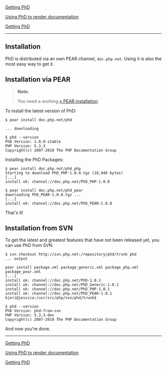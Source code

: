 [Getting PhD](getting-phd.php)

[Using PhD to render documentation](using-phd.php)

[Getting PhD](getting-phd.php)

------

## Installation

PhD is distributed via an own PEAR channel, `doc.php.net`. Using it is also the most easy way to get it.

## Installation via PEAR

> **Note**:
>
> You need a working [» PEAR installation](http://pear.php.net/manual/en/installation.php).
>
> 

To install the latest version of PhD:

```
$ pear install doc.php.net/phd

... downloading

$ phd --version
PhD Version: 1.0.0-stable
PHP Version: 5.3.3
Copyright(c) 2007-2010 The PHP Documentation Group

```

Installing the PhD Packages:

```
$ pear install doc.php.net/phd_php
Starting to download PhD_PHP-1.0.0.tgz (18,948 bytes)
[...]
install ok: channel://doc.php.net/PhD_PHP-1.0.0

$ pear install doc.php.net/phd_pear
downloading PhD_PEAR-1.0.0.tgz ...
[...]
install ok: channel://doc.php.net/PhD_PEAR-1.0.0

```

That's it!

## Installation from SVN

To get the latest and greatest features that have not been released yet, you can use PhD from SVN.

```
$ svn checkout http://svn.php.net:/repository/phd/trunk phd
... output

pear install package.xml package_generic.xml package_php.xml package_pear.xml 
[...]
install ok: channel://doc.php.net/PhD-1.0.1
install ok: channel://doc.php.net/PhD_Generic-1.0.1
install ok: channel://doc.php.net/PhD_PHP-1.0.1
install ok: channel://doc.php.net/PhD_PEAR-1.0.1
bjori@jessica:/usr/src/php/svn/phd/trunk$ 

$ phd --version
PhD Version: phd-from-svn
PHP Version: 5.3.3-dev
Copyright(c) 2007-2010 The PHP Documentation Group

```

And now you're done.

------

[Getting PhD](getting-phd.php)

[Using PhD to render documentation](using-phd.php)

[Getting PhD](getting-phd.php)